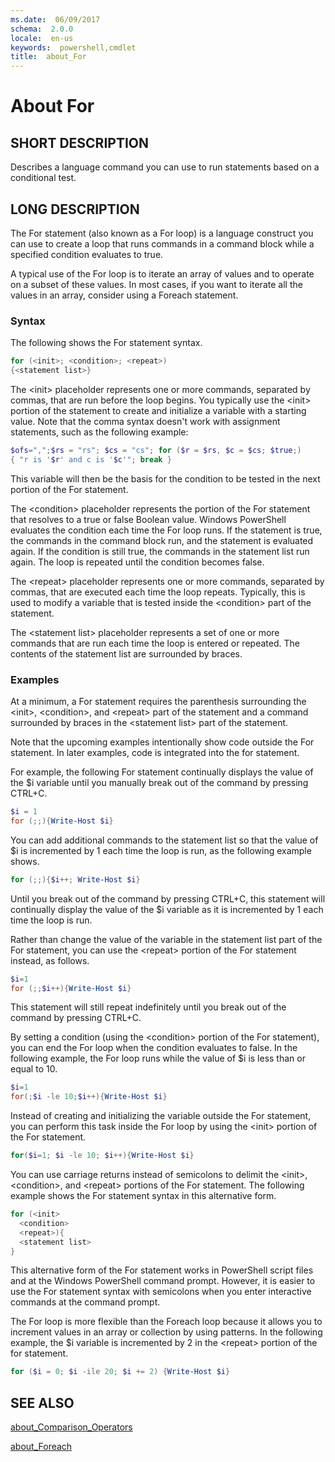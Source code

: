 ```yaml
---
ms.date:  06/09/2017
schema:  2.0.0
locale:  en-us
keywords:  powershell,cmdlet
title:  about_For
---
```

# About For

## SHORT DESCRIPTION

Describes a language command you can use to run statements based on a
conditional test.

## LONG DESCRIPTION

The For statement (also known as a For loop) is a language construct you
can use to create a loop that runs commands in a command block while a
specified condition evaluates to true.

A typical use of the For loop is to iterate an array of values and to
operate on a subset of these values. In most cases, if you want to iterate
all the values in an array, consider using a Foreach statement.

### Syntax

The following shows the For statement syntax.

```powershell
for (<init>; <condition>; <repeat>)
{<statement list>}
```

The &lt;init&gt; placeholder represents one or more commands, separated by
commas, that are run before the loop begins. You typically use the
&lt;init&gt; portion of the statement to create and initialize a variable
with a starting value. Note that the comma syntax doesn't work with
assignment statements, such as the following example:

```powershell
$ofs=",";$rs = "rs"; $cs = "cs"; for ($r = $rs, $c = $cs; $true;)
{ "r is '$r' and c is '$c'"; break }
```

This variable will then be the basis for the condition to be tested in the
next portion of the For statement.

The &lt;condition&gt; placeholder represents the portion of the For
statement that resolves to a true or false Boolean value. Windows
PowerShell evaluates the condition each time the For loop runs. If the
statement is true, the commands in the command block run, and the statement
is evaluated again. If the condition is still true, the commands in the
statement list run again. The loop is repeated until the condition becomes
false.

The &lt;repeat&gt; placeholder represents one or more commands, separated
by commas, that are executed each time the loop repeats. Typically, this is
used to modify a variable that is tested inside the &lt;condition&gt; part
of the statement.

The &lt;statement list&gt; placeholder represents a set of one or more
commands that are run each time the loop is entered or repeated. The
contents of the statement list are surrounded by braces.

### Examples

At a minimum, a For statement requires the parenthesis surrounding the
&lt;init&gt;, &lt;condition&gt;, and &lt;repeat&gt; part of the statement
and a command surrounded by braces in the &lt;statement list&gt; part of
the statement.

Note that the upcoming examples intentionally show code outside the For
statement. In later examples, code is integrated into the for statement.

For example, the following For statement continually displays the value of
the $i variable until you manually break out of the command by pressing
CTRL+C.

```powershell
$i = 1
for (;;){Write-Host $i}
```

You can add additional commands to the statement list so that the value of
$i is incremented by 1 each time the loop is run, as the following example
shows.

```powershell
for (;;){$i++; Write-Host $i}
```

Until you break out of the command by pressing CTRL+C, this statement will
continually display the value of the $i variable as it is incremented by 1
each time the loop is run.

Rather than change the value of the variable in the statement list part of
the For statement, you can use the &lt;repeat&gt; portion of the For
statement instead, as follows.

```powershell
$i=1
for (;;$i++){Write-Host $i}
```


This statement will still repeat indefinitely until you break out of the
command by pressing CTRL\+C.

By setting a condition (using the &lt;condition&gt; portion of the For
statement), you can end the For loop when the condition evaluates to false.
In the following example, the For loop runs while the value of $i is less
than or equal to 10.

```powershell
$i=1
for(;$i -le 10;$i++){Write-Host $i}
```


Instead of creating and initializing the variable outside the For
statement, you can perform this task inside the For loop by using the
&lt;init&gt; portion of the For statement.

```powershell
for($i=1; $i -le 10; $i++){Write-Host $i}
```


You can use carriage returns instead of semicolons to delimit the
&lt;init&gt;, &lt;condition&gt;, and &lt;repeat&gt; portions of the For
statement. The following example shows the For statement syntax in this
alternative form.


```powershell
for (<init>
  <condition>
  <repeat>){
  <statement list>
}
```

This alternative form of the For statement works in PowerShell script files
and at the Windows PowerShell command prompt. However, it is easier to use
the For statement syntax with semicolons when you enter interactive
commands at the command prompt.

The For loop is more flexible than the Foreach loop because it allows you
to increment values in an array or collection by using patterns. In the
following example, the $i variable is incremented by 2 in the
&lt;repeat&gt; portion of the for statement.


```powershell
for ($i = 0; $i -ile 20; $i += 2) {Write-Host $i}
```

## SEE ALSO

[about_Comparison_Operators](about_Comparison_Operators.md)

[about_Foreach](about_Foreach.md)